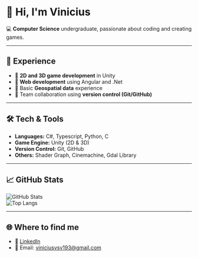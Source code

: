 # 👋 Hi, I'm Vinicius

💻 **Computer Science** undergraduate, passionate about coding and creating games.    

---

## 🚀 Experience  
- 🔹 **2D and 3D game development** in Unity 
- 🔹 **Web development** using Angular and .Net
- 🔹 Basic **Geospatial data** experience
- 🔹 Team collaboration using **version control (Git/GitHub)**  

---

## 🛠️ Tech & Tools  
- **Languages:** C#, Typescript, Python, C  
- **Game Engine:** Unity (2D & 3D)  
- **Version Control:** Git, GitHub  
- **Others:** Shader Graph, Cinemachine, Gdal Library

---

## 📈 GitHub Stats  
![GitHub Stats](https://github-readme-stats.vercel.app/api?username=ViniciusVsV&show_icons=true&theme=tokyonight)  
![Top Langs](https://github-readme-stats.vercel.app/api/top-langs/?username=ViniciusVsV&layout=compact&theme=tokyonight)  

---

## 🌐 Where to find me  
- 💼 [LinkedIn](https://www.linkedin.com/in/vinícius-de-sousa-viana-9a6751384/)  
- 📧 Email: viniciusvsv193@gmail.com  
